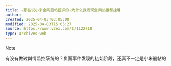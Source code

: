 ```yaml
---
title: ~那些说小米全网删帖控评的-为什么我发现全网热搜都挂着
author: 
created: 2025-04-03T03:05:00
modified: 2025-04-03T15:05:27
source: https://www.v2ex.com/t/1122718
type: archives-web
---
```


> [!NOTE]
> 有没有做过舆情监控系统的？负面事件发现的初始阶段，还真不一定是小米删帖的